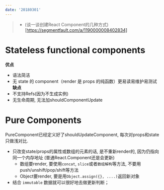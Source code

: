```yaml
---
date: '20180301'
---
```

> - (谈一谈创建React Component的几种方式)[https://segmentfault.com/a/1190000008402834]

# Stateless functional components
**优点**
- 语法简洁
- 无 state 的 component（render 是 props 的纯函数）更易读易维护易测试
**缺点**
- 不支持Refs(因为不生成实例)
- 无生命周期, 无法加shouldComponentUpdate

# Pure Components
PureComponent已经定义好了shouldUpdateComponent, 每次对props和state只做浅对比.
- 只改变state/props的属性或数组的元素的话, 是不重新render的, 因为仍指向同一个内存地址 (普通React.Component还是会更新)
  - 数组要render, 要使用`concat`, `slice`或者`数组解构`等方法, 不要用push/unshift/pop/shift等方法
  - Object要render, 要是用`Object.assign({}, ....)`返回新对象
- 结合 `immutable` 数据就可以很好地去做更新判断；



